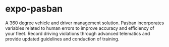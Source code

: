 # expo-pasban
A 360 degree vehicle and driver management solution. Pasban incorporates variables related to human errors to improve accuracy and efficiency of your fleet. Record driving violations through advanced telematics and provide updated guidelines and conduction of training.

